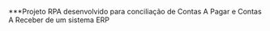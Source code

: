 ***Projeto RPA desenvolvido para conciliação de Contas A Pagar e Contas A Receber de um sistema 
ERP